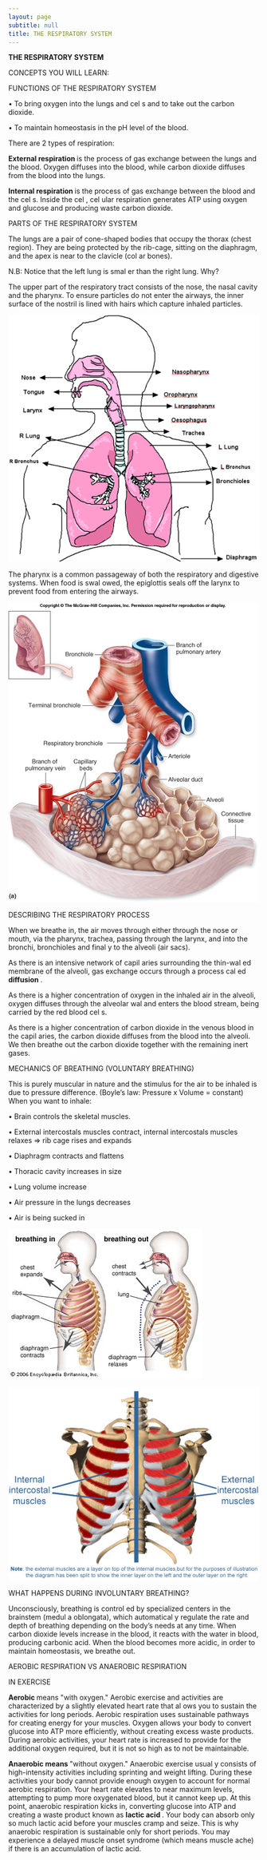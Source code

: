 ```yaml
---
layout: page
subtitle: null
title: THE RESPIRATORY SYSTEM
---
```

  <p class="calibre1">
   <b class="calibre3">
    THE RESPIRATORY SYSTEM
   </b>
  </p>
  <p class="calibre1">
   CONCEPTS YOU WILL LEARN:
  </p>
  <p class="calibre1">
   FUNCTIONS OF THE RESPIRATORY SYSTEM
  </p>
  <p class="calibre1">
   •  To  bring  oxygen  into  the  lungs  and  cel s  and  to  take  out  the  carbon dioxide.
  </p>
  <p class="calibre1">
   •  To maintain homeostasis in the pH level of the blood.
  </p>
  <p class="calibre1">
  </p>
  <p class="calibre1">
   There are 2 types of respiration:
  </p>
  <p class="calibre1">
   <b class="calibre3">
    External respiration
   </b>
   is the process of gas exchange between the lungs and the blood. Oxygen diffuses into the blood, while carbon dioxide diffuses from the blood into the lungs.
  </p>
  <p class="calibre1">
   <b class="calibre3">
    Internal respiration
   </b>
   is the process of gas exchange between the blood and the cel s.  Inside  the  cel ,  cel ular  respiration  generates  ATP  using  oxygen  and glucose and producing waste carbon dioxide.
  </p>
  <p class="calibre1">
  </p>
  <p class="calibre1">
   PARTS OF THE RESPIRATORY SYSTEM
  </p>
  <p class="calibre1">
   The  lungs  are  a  pair  of  cone-shaped  bodies  that  occupy  the  thorax  (chest region).  They  are  being  protected  by  the  rib-cage,  sitting  on  the  diaphragm, and the apex is near to the clavicle (col ar bones).
  </p>
  <p class="calibre1">
   N.B: Notice that the left lung is smal er than the right lung. Why?
  </p>
  <p class="calibre1">
   The upper part of the respiratory tract consists of the nose, the nasal cavity and  the  pharynx.  To  ensure  particles  do  not  enter  the  airways,  the  inner surface of the nostril is lined with hairs which capture inhaled particles.
  </p>
  <p class="calibre1">
  </p>
  <p class="calibre1">
   <a id="p221">
   </a>
  </p>
  <p class="calibre1 text-center">
   <img class="calibre2" src="../../assets/img/index-221_2.png"/>
  </p>
  <p class="calibre1">
  </p>
  <p class="calibre1">
   The  pharynx  is  a  common  passageway  of  both  the  respiratory  and  digestive systems. When food is swal owed, the epiglottis seals off the larynx to prevent food from entering the airways.
  </p>
  <p class="calibre1">
  </p>
  <p class="calibre1">
  </p>
  <p class="calibre1">
  </p>
  <p class="calibre1">
   <a id="p222">
   </a>
  </p>
  <p class="calibre1 text-center">
   <img class="calibre2" src="../../assets/img/index-222_2.jpg"/>
  </p>
  <p class="calibre1">
  </p>
  <p class="calibre1">
  </p>
  <p class="calibre1">
   DESCRIBING THE RESPIRATORY PROCESS
  </p>
  <p class="calibre1">
   When we breathe in, the air moves through either through the nose or mouth, via  the  pharynx,  trachea,  passing  through  the  larynx,  and  into  the  bronchi, bronchioles and final y to the alveoli (air sacs).
  </p>
  <p class="calibre1">
   As  there  is  an  intensive  network  of  capil aries  surrounding  the  thin-wal ed membrane  of  the  alveoli,  gas  exchange  occurs  through  a  process  cal ed
   <b class="calibre3">
    diffusion
   </b>
   .
  </p>
  <p class="calibre1">
  </p>
  <p class="calibre1">
   <a id="p223">
   </a>
  </p>
  <p class="calibre1">
  </p>
  <p class="calibre1">
   As there is a higher concentration of oxygen in the inhaled air in the alveoli, oxygen diffuses through the alveolar wal  and enters the blood stream, being carried by the red blood cel s.
  </p>
  <p class="calibre1">
   As there is a higher concentration of carbon dioxide in the venous blood in the capil aries, the carbon dioxide diffuses from the blood into the alveoli. We then breathe out the carbon dioxide together with the remaining inert gases.
  </p>
  <p class="calibre1">
  </p>
  <p class="calibre1">
   MECHANICS OF BREATHING (VOLUNTARY BREATHING)
  </p>
  <p class="calibre1">
   This is purely muscular in nature and the stimulus for the air to be inhaled is due to pressure difference. (Boyle’s law: Pressure x Volume = constant) When you want to inhale:
  </p>
  <p class="calibre1">
   •  Brain controls the skeletal muscles.
  </p>
  <p class="calibre1">
   •  External  intercostals  muscles  contract,  internal  intercostals  muscles relaxes =&gt; rib cage rises and expands
  </p>
  <p class="calibre1">
   •  Diaphragm contracts and flattens
  </p>
  <p class="calibre1">
   •  Thoracic cavity increases in size
  </p>
  <p class="calibre1">
   •  Lung volume increase
  </p>
  <p class="calibre1">
   •  Air pressure in the lungs decreases
  </p>
  <p class="calibre1">
   •  Air is being sucked in
  </p>
  <p class="calibre1">
  </p>
  <p class="calibre1">
  </p>
  <p class="calibre1">
  </p>
  <p class="calibre1">
  </p>
  <p class="calibre1">
   <a id="p224">
   </a>
  </p>
  <p class="calibre1 text-center">
   <img class="calibre2" src="../../assets/img/index-224_2.jpg"/>
  </p>
  <p class="calibre1 text-center">
   <img class="calibre2" src="../../assets/img/index-224_3.jpg"/>
  </p>
  <p class="calibre1">
  </p>
  <p class="calibre1">
  </p>
  <p class="calibre1">
  </p>
  <p class="calibre1">
  </p>
  <p class="calibre1">
  </p>
  <p class="calibre1">
  </p>
  <p class="calibre1">
   <a id="p225">
   </a>
  </p>
  <p class="calibre1">
  </p>
  <p class="calibre1">
   WHAT HAPPENS DURING INVOLUNTARY BREATHING?
  </p>
  <p class="calibre1">
   Unconsciously, breathing is control ed by specialized centers in the brainstem (medul a  oblongata),  which  automatical y  regulate  the  rate  and  depth  of breathing depending on the body’s needs at any time. When carbon dioxide levels  increase  in  the  blood,  it  reacts  with  the  water  in  blood,  producing carbonic  acid.  When  the  blood  becomes  more  acidic,  in  order  to  maintain homeostasis, we breathe out.
  </p>
  <p class="calibre1">
  </p>
  <p class="calibre1">
   AEROBIC RESPIRATION VS ANAEROBIC RESPIRATION
  </p>
  <p class="calibre1">
   IN EXERCISE
  </p>
  <p class="calibre1">
   <b class="calibre3">
    Aerobic
   </b>
   means "with oxygen." Aerobic exercise and activities are characterized by a slightly elevated heart rate that al ows you to sustain the activities for long periods. Aerobic respiration uses sustainable pathways for creating energy for your  muscles.  Oxygen  allows  your  body  to  convert  glucose  into  ATP  more efficiently,  without  creating  excess  waste  products.  During  aerobic  activities, your heart rate is increased to provide for the additional oxygen required, but it is not so high as to not be maintainable.
  </p>
  <p class="calibre1">
   <b class="calibre3">
    Anaerobic  means
   </b>
   "without  oxygen."  Anaerobic  exercise  usual y  consists  of high-intensity  activities  including  sprinting  and  weight  lifting.  During  these activities  your  body  cannot  provide  enough  oxygen  to  account  for  normal aerobic  respiration.  Your  heart  rate  elevates  to  near  maximum  levels, attempting  to  pump  more  oxygenated  blood,  but  it  cannot  keep  up.  At  this point, anaerobic respiration kicks in, converting glucose into ATP and creating a waste product known as
   <b class="calibre3">
    lactic acid
   </b>
   . Your body can absorb only so much lactic acid before your muscles cramp and seize. This is why anaerobic respiration is sustainable only for short periods. You may experience a delayed muscle onset syndrome (which means muscle ache) if there is an accumulation of lactic acid.
  </p>
  <p class="calibre1">
  </p>
  <p class="calibre1">
  </p>
  <p class="calibre1">
  </p>
  <p class="calibre1">
  </p>
  <p class="calibre1">
  </p>
  <p class="calibre1">
   <a id="p226">
   </a>
  </p>
  <p class="calibre1">
  </p>

